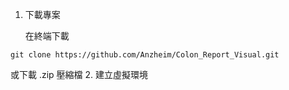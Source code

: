 1. 下載專案

   在終端下載
  ```
  git clone https://github.com/Anzheim/Colon_Report_Visual.git
  ```
  或下載 .zip 壓縮檔
2. 建立虛擬環境
